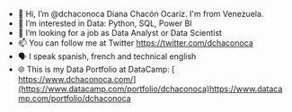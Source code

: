 - 👋 Hi, I’m @dchaconoca Diana Chacón Ocariz. I'm from Venezuela.
- 👀 I’m interested in Data: Python, SQL, Power BI
- 💞️ I’m looking for a job as Data Analyst or Data Scientist
- 📫 You can follow me at Twitter https://twitter.com/dchaconoca
- 🗣 I speak spanish, french and technical english
- :globe_with_meridians: This is my Data Portfolio at DataCamp: [ https://www.dchaconoca.com/](https://www.datacamp.com/portfolio/dchaconoca)https://www.datacamp.com/portfolio/dchaconoca

